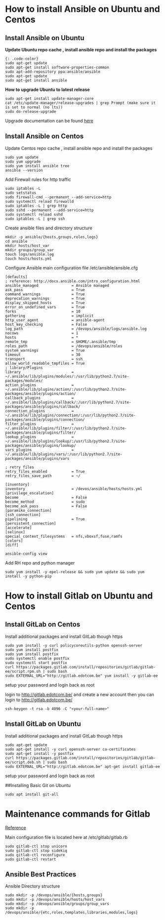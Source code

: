 # How to install Ansible on Ubuntu and Centos

## Install Ansible on Ubuntu

**Update Ubuntu repo cache , install ansible repo and install the packages**

```
{: .code-color}
sudo apt-get update
sudo apt-get install software-properties-common
sudo apt-add-repository ppa:ansible/ansible
sudo apt-get update
sudo apt-get install ansible
```

**How to upgrade Ubuntu to latest release**

```
sudo apt-get install update-manager-core
cat /etc/update-manager/release-upgrades | grep Prompt (make sure it is set to normal (no lts))
sudo do-release-upgrade
```
Upgrade documentation can be found [here](https://websiteforstudents.com/how-to-upgrade-from-ubuntu-17-10-artful-aardvark-to-ubuntu-18-04-lts-beta/)

## Install Ansible on Centos 

Update Centos repo cache , install ansible repo and install the packages
```
sudo yum update
sudo yum upgrade
sudo yum install ansible tree
ansible --version
```
Add Firewall rules for http traffic
```
sudo iptables -L
sudo setstatus
sudo firewall-cmd --permanent --add-service=http
sudo systemctl reload firewalld
sudo iptables -L | grep http
sudo sshd --permanent --add-service=http
sudo systemctl reload sshd
sudo iptables -L | grep ssh
```
Create ansible files and directory structure
```
mkdir -p ansible/{hosts,groups,roles,logs}
cd ansible
mkdir hosts/host_var
mkdir groups/group_var
touch logs/ansible.log
touch hosts/hosts.yml
```
Configure Ansible main configuration file /etc/ansible/ansible.cfg
```
[defaults]
; reference: http://docs.ansible.com/intro_configuration.html
ansible_managed               = Ansible managed
ask_pass                      = True
command_warnings              = True
deprecation_warnings          = True
display_skipped_hosts         = True
error_on_undefined_vars       = True
forks                         = 10
gathering                     = implicit
http_user_agent               = ansible-agent
host_key_checking             = False
log_path                      = /devops/ansible/logs/ansible.log
nocows                        = 1
hosts                         = *
remote_tmp                    = $HOME/.ansible/tmp
roles_path                    = /devops/ansible/roles
system_warnings               = True
timeout                       = 30
transport                     = ssh
allow_world_readable_tmpfiles = True
; library/Plugins
library                       = ~/.ansible/lib/plugins/modules/:/usr/lib/python2.7/site-packages/modules/
action_plugins                = ~/.ansible/lib/plugins/action/:/usr/lib/python2.7/site-packages/ansible/plugins/action/
callback_plugins              = ~/.ansible/lib/plugins/callback/:/usr/lib/python2.7/site-packages/ansible/plugins/callback/
connection_plugins            = ~/.ansible/lib/plugins/connection/:/usr/lib/python2.7/site-packages/ansible/plugins/connection/
filter_plugins                = ~/.ansible/lib/plugins/filter/:/usr/lib/python2.7/site-packages/ansible/plugins/filter/
lookup_plugins                = ~/.ansible/lib/plugins/lookup/:/usr/lib/python2.7/site-packages/ansible/plugins/lookup/
vars_plugins                  = ~/.ansible/lib/plugins/vars/:/usr/lib/python2.7/site-packages/ansible/plugins/vars

; retry files
retry_files_enabled           = True
retry_files_save_path         = ~/

[inventory]
inventory                     = /devos/ansible/hosts/hosts.yml
[privilege_escalation]
become                        = False
become_method                 = sudo
become_ask_pass               = False
[paramiko_connection]
[ssh_connection]
pipelining                    = True
[persistent_connection]
[accelerate]
[selinux]
special_context_filesystems   = nfs,vboxsf,fuse,ramfs
[colors]
[diff]
```

`ansible-config view`

Add RH repo and python manager
```
sudo yum install -y epel-release && sudo yum update && sudo yum install -y python-pip
```
# How to install Gitlab on Ubuntu and Centos

## Install GitLab on Centos

Install additional packages and install GitLab though https
```
sudo yum install -y curl policycoreutils-python openssh-server
sudo yum install postfix
sudo yum install postfix
sudo systemctl enable postfix
sudo systemctl start postfix
curl https://packages.gitlab.com/install/repositories/gitlab/gitlab-ee/script.rpm.sh | sudo bash
sudo EXTERNAL_URL="http://gitlab.edotcom.be" yum install -y gitlab-ee
```
setup your password and login back as root

login to http://gitlab.edotcom.be/ and create a new account
then you can login to http://gitlab.edotcom.be/
```
ssh-keygen -t rsa -b 4096 -C "<your-full-name>"
```
## Install GitLab on Ubuntu

Install additional packages and install GitLab though https
```
sudo apt-get update
sudo apt-get install -y curl openssh-server ca-certificates
sudo apt-get install -y postfix
curl https://packages.gitlab.com/install/repositories/gitlab/gitlab-ee/script.deb.sh | sudo bash
sudo EXTERNAL_URL="http://gitlab.edotcom.be" apt-get install gitlab-ee
```
setup your password and login back as root

##Installing Basic Git on Ubuntu
```
sudo apt install git-all
```
# Maintenance commands for Gitlab

[Reference](https://docs.gitlab.com/omnibus/settings/configuration.html#configuring-the-external-url-for-gitlab)

Main configuration file is located here at /etc/gitlab/gitlab.rb
```
sudo gitlab-ctl stop unicorn
sudo gitlab-ctl stop sidekiq
sudo gitlab-ctl reconfigure
sudo gitlab-ctl restart
```
## Ansible Best Practices

Ansible Directory structure
```
sudo mkdir -p /devops/ansible/{hosts,groups}
sudo mkdir -p /devops/ansible/hosts/host_vars
sudo mkdir -p /devops/ansible/groups/group_vars
sudo mkdir -p /devops/ansible/{etc,roles,templates,libraries,modules,logs}
```
<style>
.code-color {
  background-color: grey !important;
}
</style>